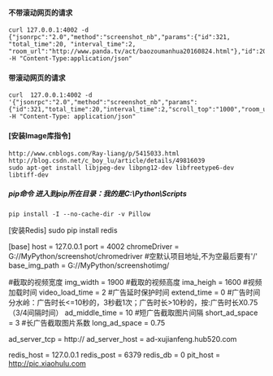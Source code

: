#### 不带滚动网页的请求
    curl 127.0.0.1:4002 -d {"jsonrpc":"2.0","method":"screenshot_nb","params":{"id":321, "total_time":20, "interval_time":2, "room_url":"http://www.panda.tv/act/baozoumanhua20160824.html"},"id":200} -H "Content-Type:application/json"
#### 带滚动网页的请求
    curl  127.0.0.1:4002 -d '{"jsonrpc":"2.0","method":"screenshot_nb","params":{"id":321,"total_time":20,"interval_time":2,"scroll_top":"1000","room_url":"http://www.panda.tv/act/baozoumanhua20160824.html"},"id":200}' -H "Content-Type: application/json"
#### [安装Image库指令]
    http://www.cnblogs.com/Ray-liang/p/5415033.html
    http://blog.csdn.net/c_boy_lu/article/details/49816039
    sudo apt-get install libjpeg-dev libpng12-dev libfreetype6-dev libtiff-dev

##### pip命令 进入到pip所在目录：我的是C:\Python\Scripts
    pip install -I --no-cache-dir -v Pillow

[安装Redis]
sudo pip install redis

[base]
host = 127.0.0.1
port = 4002
chromeDriver = G://MyPython/screenshot/chromedriver
#空默认项目地址,不为空最后要有'/'
base_img_path = G://MyPython/screenshotimg/

#截取的视频宽度
img_width = 1900
#截取的视频高度
ima_heigh = 1600
#视频加载时间
video_load_time = 2
#广告延时保护时间
extend_time = 0
#广告时间分水岭：广告时长<=10秒的，3秒截1次；广告时长>10秒的，按:广告时长X0.75（3/4间隔时间）
ad_middle_time = 10
#短广告截取图片间隔
short_ad_space = 3
#长广告截取图片系数
long_ad_space = 0.75

ad_server_tcp = http://
ad_server_host = ad-xujianfeng.hub520.com

redis_host = 127.0.0.1
redis_post = 6379
redis_db = 0
pit_host = http://pic.xiaohulu.com
